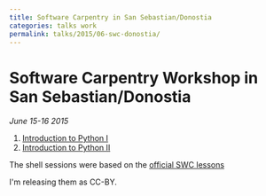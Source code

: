 ```yaml
---
title: Software Carpentry in San Sebastian/Donostia
categories: talks work
permalink: talks/2015/06-swc-donostia/
---
```


# Software Carpentry Workshop in San Sebastian/Donostia

*June 15-16 2015*

1. [Introduction to Python I](/files/talks/2015/06-swc_ss/python-01.pdf)
2. [Introduction to Python II](/files/talks/2015/06-swc_ss/python-02.pdf)

The shell sessions were based on the [official SWC lessons](https://swcarpentry.github.io/shell-novice/)

I'm releasing them as CC-BY.

